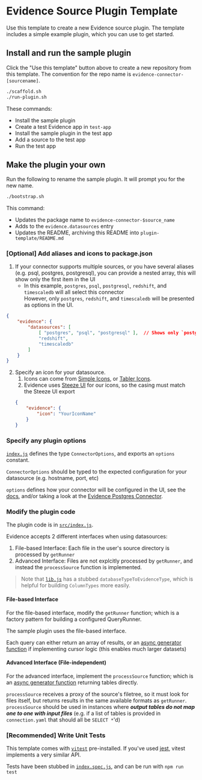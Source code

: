 # Evidence Source Plugin Template

Use this template to create a new Evidence source plugin. The template includes a simple example plugin, which you can use to get started.


## Install and run the sample plugin

Click the "Use this template" button above to create a new repository from this template. The convention for the repo name is `evidence-connector-[sourcename]`.

```bash
./scaffold.sh
./run-plugin.sh
```

These commands:
- Install the sample plugin
- Create a test Evidence app in `test-app`
- Install the sample plugin in the test app
- Add a source to the test app
- Run the test app

## Make the plugin your own

Run the following to rename the sample plugin. It will prompt you for the new name.

```bash
./bootstrap.sh
```

This command:
- Updates the package name to `evidence-connector-$source_name`
- Adds to the `evidence.datasources` entry
- Updates the README, archiving this README into `plugin-template/README.md`


### [Optional] Add aliases and icons to package.json

1. If your connector supports multiple sources, or you have several aliases (e.g. psql, postgres, postgresql), you can provide a nested array, this will show only the first item in the UI
    - In this example, `postgres`, `psql`, `postgresql`, `redshift`, and `timescaledb` will all select this connector  
    However, only `postgres`, `redshift`, and `timescaledb` will be presented as options in the UI.
```json
{
    "evidence": {
        "datasources": [
            [ "postgres", "psql", "postgresql" ],  // Shows only `postgres` in the UI
            "redshift",
            "timescaledb"
        ]
    }
}
```
2. Specify an icon for your datasource.
    1. Icons can come from [Simple Icons](https://simpleicons.org/), or [Tabler Icons](https://tabler-icons.io/).
    2. Evidence uses [Steeze UI](https://github.com/steeze-ui/icons#icon-packs) for our icons, so the casing must match  
        the Steeze UI export
   ```json
   {
       "evidence": {
           "icon": "YourIconName"
       }
   }
   ```

### Specify any plugin options

[`index.js`](./src/index.js) defines the type `ConnectorOptions`, and exports an `options` constant.  

`ConnectorOptions` should be typed to the expected configuration for your datasource (e.g. hostname, port, etc)  

`options` defines how your connector will be configured in the UI, see the [docs](https://docs.evidence.dev/plugins/create-source-plugin/), and/or taking a look at the [Evidence Postgres Connector](https://github.com/evidence-dev/evidence/blob/main/packages/datasources/postgres/index.cjs#L242).

### Modify the plugin code

The plugin code is in [`src/index.js`](./src/index.js).

Evidence accepts 2 different interfaces when using datasources:
1. File-based Interface: Each file in the user's source directory is processed by `getRunner`
2. Advanced Interface: Files are not explcitly processed by `getRunner`, and instead the `processSource` function is implemented.

> Note that [`lib.js`](./src/lib.js) has a stubbed `databaseTypeToEvidenceType`, which is helpful for building `ColumnTypes` more easily.

#### File-based Interface

For the file-based interface, modify the `getRunner` function; which is a factory pattern for building a configured QueryRunner.

The sample plugin uses the file-based interface.

Each query can either return an array of results, or an [async generator function](https://developer.mozilla.org/en-US/docs/Web/JavaScript/Reference/Statements/async_function*) if implementing cursor logic (this enables much larger datasets)

#### Advanced Interface (File-independent)

For the advanced interface, implement the `processSource` function; which is an [async generator function](https://developer.mozilla.org/en-US/docs/Web/JavaScript/Reference/Statements/async_function*) returning tables directly.

`processSource` receives a proxy of the source's filetree, so it must look for files itself, but returns results in the same available formats as `getRunner`. `processSource` should be used in instances where ***output tables do not map one to one with input files*** (e.g. if a list of tables is provided in `connection.yaml` that should all be `SELECT *`'d)


### [Recommended] Write Unit Tests

This template comes with [`vitest`](https://vitest.dev/) pre-installed. If you've used [jest](https://jestjs.io/), vitest implements a very similar API.

Tests have been stubbed in [`index.spec.js`](./src/index.spec.js), and can be run with `npm run test`

